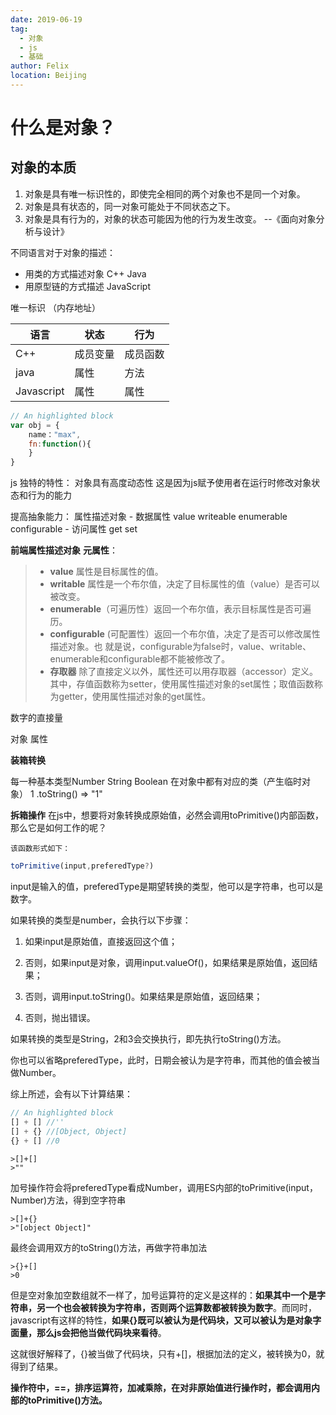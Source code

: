 ```yaml
---
date: 2019-06-19
tag: 
  - 对象
  - js
  - 基础
author: Felix
location: Beijing  
---
```


# 什么是对象？

## 对象的本质

 1. 对象是具有唯一标识性的，即使完全相同的两个对象也不是同一个对象。
 2. 对象是具有状态的，同一对象可能处于不同状态之下。
 3. 对象是具有行为的，对象的状态可能因为他的行为发生改变。
																															 --《面向对象分析与设计》
																															
不同语言对于对象的描述：
 
  - 用类的方式描述对象   C++ Java
  - 用原型链的方式描述 JavaScript 

唯一标识  （内存地址）


语言     | 状态| 行为
-------- | -----| -----
C++  | 成员变量| 成员函数
java  | 属性| 方法
Javascript  | 属性| 属性

```javascript
// An highlighted block
var obj = {
	name："max",
	fn:function(){
	}
}
```
js 独特的特性： 对象具有高度动态性 这是因为js赋予使用者在运行时修改对象状态和行为的能力

提高抽象能力：
属性描述对象
	  - 数据属性  value writeable enumerable configurable
	  - 访问属性 get set

**前端属性描述对象** **元属性**：
> - **value** 属性是目标属性的值。
> - **writable** 属性是一个布尔值，决定了目标属性的值（value）是否可以被改变。
>- **enumerable**（可遍历性）返回一个布尔值，表示目标属性是否可遍历。
>- **configurable** (可配置性）返回一个布尔值，决定了是否可以修改属性描述对象。也 就是说，configurable为false时，value、writable、enumerable和configurable都不能被修改了。
>- **存取器**  除了直接定义以外，属性还可以用存取器（accessor）定义。其中，存值函数称为setter，使用属性描述对象的set属性；取值函数称为getter，使用属性描述对象的get属性。

数字的直接量

对象 属性

**装箱转换**

每一种基本类型Number String Boolean 在对象中都有对应的类（产生临时对象）
1 .toString()   => "1"

**拆箱操作**
    在js中，想要将对象转换成原始值，必然会调用toPrimitive()内部函数，那么它是如何工作的呢？

    该函数形式如下：
```javascript
toPrimitive(input,preferedType?)
```
   input是输入的值，preferedType是期望转换的类型，他可以是字符串，也可以是数字。

   如果转换的类型是number，会执行以下步骤：

   1. 如果input是原始值，直接返回这个值；

   2. 否则，如果input是对象，调用input.valueOf()，如果结果是原始值，返回结果；

   3. 否则，调用input.toString()。如果结果是原始值，返回结果；

   4. 否则，抛出错误。

   如果转换的类型是String，2和3会交换执行，即先执行toString()方法。

  你也可以省略preferedType，此时，日期会被认为是字符串，而其他的值会被当做Number。

   综上所述，会有以下计算结果：
```javascript
// An highlighted block
[] + [] //''
[] + {} //[Object, Object]
{} + [] //0
```

```
>[]+[]
>""
```

加号操作符会将preferedType看成Number，调用ES内部的toPrimitive(input，Number)方法，得到空字符串
```
>[]+{}
>"[object Object]"
```
 最终会调用双方的toString()方法，再做字符串加法
```
>{}+[]
>0
```
但是空对象加空数组就不一样了，加号运算符的定义是这样的：**如果其中一个是字符串，另一个也会被转换为字符串，否则两个运算数都被转换为数字**。而同时，javascript有这样的特性，**如果{}既可以被认为是代码块，又可以被认为是对象字面量，那么js会把他当做代码块来看待**。

这就很好解释了，{}被当做了代码块，只有+[]，根据加法的定义，被转换为0，就得到了结果。

**操作符中，==，排序运算符，加减乘除，在对非原始值进行操作时，都会调用内部的toPrimitive()方法。**